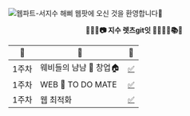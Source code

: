 ![웹파트-서지수](https://user-images.githubusercontent.com/79238676/227776059-f32dc0e3-cc01-4140-820f-410d92e1a79d.png)
해삐 웹팟에 오신 것을 환영합니다🌼

<div align="center">
<strong>🌷🧸🎸📷 지수 렛츠git잇 🌊🏄🏻‍♀️📚🍊</strong>

|📍|🎁|🔗|
|---|---|---|
|1주차|웨비들의 냠냠 🍰 창업🏠|[✅](https://github.com/GO-SOPT-WEB/JiSooSeo/pull/1)
|1주차|WEB 💛 TO DO MATE|[✅](https://github.com/GO-SOPT-WEB/JiSooSeo/pull/2)
|1주차|웹 최적화|[✅](https://github.com/GO-SOPT-WEB/JiSooSeo/pull/3)|
